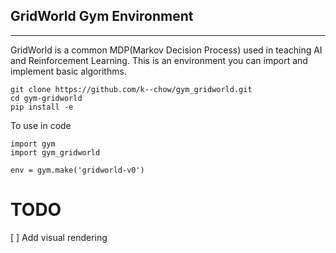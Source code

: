 ## GridWorld Gym Environment
**********

GridWorld is a common MDP(Markov Decision Process) used in teaching AI and Reinforcement Learning. This is an environment you can import and implement basic algorithms.

```
git clone https://github.com/k--chow/gym_gridworld.git
cd gym-gridworld
pip install -e
```

To use in code
```
import gym
import gym_gridworld

env = gym.make('gridworld-v0')
```

# TODO
[ ] Add visual rendering